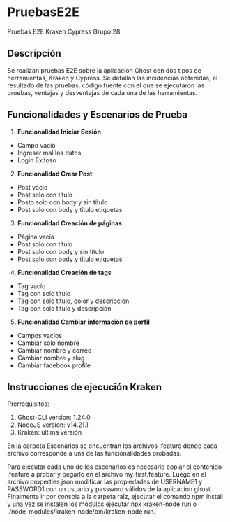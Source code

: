 # PruebasE2E
Pruebas E2E Kraken Cypress Grupo 28

## Descripción

Se realizan pruebas E2E sobre la aplicación Ghost con dos tipos de herramientas, Kraken y Cypress. Se detallan las incidencias obtenidas, el resultado de las pruebas, código fuente con el que se ejecutaron las pruebas,  ventajas y desventajas de cada una de las herramientas. 

## Funcionalidades y Escenarios de Prueba

1. **Funcionalidad Iniciar Sesión**
  - Campo vacío
  - Ingresar mal los datos
  - Login Exitoso
2. **Funcionalidad Crear Post**
  - Post vacio
  - Post solo con título
  - Posto solo con body y sin título
  - Post solo con body y título etiquetas
3. **Funcionalidad Creación de páginas**
  - Página vacía
  - Post solo con título
  - Post solo con body y sin título
  - Post solo con body y título etiquetas
4. **Funcionalidad Creación de tags**
  - Tag vacío
  - Tag con solo título
  - Tag con solo título, color y descripción
  - Tag con solo titulo y descripción
5. **Funcionalidad Cambiar información de perfil**
  - Campos vacíos
  - Cambiar solo nombre
  - Cambiar nombre y correo
  - Cambiar nombre y slug
  - Cambiar facebook profile
  
## Instrucciones de ejecución Kraken

Prerrequisitos:
 1. Ghost-CLI version: 1.24.0
 2. NodeJS version: v14.21.1
 3. Kraken: última versión
 
 En la carpeta Escenarios se encuentran los archivos .feature donde cada archivo corresponde a una de las funcionalidades probadas.
 
 Para ejecutar cada uno de los escenarios es necesario copiar el contenido .feature a probar y pegarlo en el archivo my_first.feature. Luego en el archivo properties.json modificar las propiedades de USERNAME1 y PASSWORD1 con un usuario y password válidos de la aplicación ghost. Finalmente ir por consola a la carpeta raíz, ejecutar el comando npm install y una vez se instalen los módulos ejecutar npx kraken-node run o ./node_modules/kraken-node/bin/kraken-node run.
 
 


